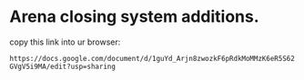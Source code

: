 # Arena closing system additions.

copy this link into ur browser:

  `https://docs.google.com/document/d/1guYd_Arjn8zwozkF6pRdkMoMMzK6eR5S62GVgV5i9MA/edit?usp=sharing`
